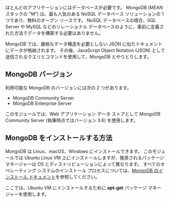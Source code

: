 ほとんどのアプリケーションにはデータベースが必要です。 MongoDB (MEAN スタックの "M") は、最も人気のある NoSQL データベース ソリューションの 1 つであり、無料のオープン ソースです。 NoSQL データベースの場合、SQL Server や MySQL などのリレーショナル データベースのように、事前に定義された方法でデータを構築する必要はありません。

MongoDB では、厳格なデータ構造を必要としない JSON に似たドキュメントにデータが格納されます。 その後、JavaScript Object Notation (JSON) として送信されるクエリとコマンドを使用して、MongoDB とやりとりします。

## <a name="mongodb-versions"></a>MongoDB バージョン

利用可能な MongoDB のバージョンには次の 2 つがあります。

- MongoDB Community Server
- MongoDB Enterprise Server

このモジュールでは、Web アプリケーション データ ストアとして MongoDB Community Server (執筆時点ではバージョン 3.6) を使用します。

## <a name="how-to-install-mongodb"></a>MongoDB をインストールする方法

MongoDB は Linux、macOS、Windows にインストールできます。 このモジュールでは Ubuntu Linux VM 上にインストールしますが、推奨されるパッケージ マネージャーは OS とディストリビューションによって異なります。 すべてのオペレーティング システムのインストール プロセスについては、[MongoDB のインストール ドキュメント](https://docs.mongodb.com/manual/administration/install-community/)を参照してください。

ここでは、Ubuntu VM にインストールするために **apt-get** パッケージ マネージャーを使用します。